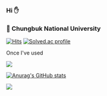 ### Hi :raised_hand: <br/>
### :school: Chungbuk National University

[![Hits](https://hits.seeyoufarm.com/api/count/incr/badge.svg?url=https%3A%2F%2Fgithub.com%2Fkwonja&count_bg=%23555555&title_bg=%23555555&icon=github.svg&icon_color=%23FFFFFF&title=Github&edge_flat=false)](https://hits.seeyoufarm.com)  [![Solved.ac
profile](http://mazassumnida.wtf/api/mini/generate_badge?boj=snna58)](https://solved.ac/snna58)

Once I've used

<img src="https://img.shields.io/badge/ReactJS-61DAFB?style=flat-square&logo=React&logoColor=white"/>


[![Anurag's GitHub stats](https://github-readme-stats.vercel.app/api?username=kwonja&show_icons=true&theme=calm)](https://github.com/anuraghazra/github-readme-stats)



<a href="https://velog.io/@seondal"><img src="https://img.shields.io/badge/Tistory-84a8ad?style=flat-square&logo=Blogger&logoColor=white"/></a>
